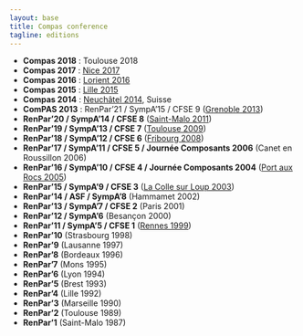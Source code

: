 ```yaml
---
layout: base
title: Compas conference
tagline: editions
---
```

* **Compas 2018** : Toulouse 2018
* **Compas 2017** : [Nice 2017](https://compas2017.sciencesconf.org)
* **Compas 2016** : [Lorient 2016](http://2016.compas-conference.fr)
* **Compas 2015** : [Lille 2015](http://compas15.lifl.fr)
* **Compas 2014** : [Neuchâtel 2014](http://compas2014.unine.ch), Suisse
* **ComPAS 2013** : RenPar’21 / SympA’15 / CFSE 9 ([Grenoble 2013](http://compas2013.inrialpes.fr))
* **RenPar’20 / SympA’14 / CFSE 8** ([Saint-Malo 2011](http://renpar.irisa.fr))
* **RenPar’19 / SympA’13 / CFSE 7** ([Toulouse 2009](http://www.irit.fr/Toulouse2009))
* **RenPar’18 / SympA’12 / CFSE 6** ([Fribourg 2008](http://gridgroup.hefr.ch/renpar))
* **RenPar’17 / SympA’11 / CFSE 5 / Journée Composants 2006** (Canet en Roussillon 2006)
* **RenPar’16 / SympA’10 / CFSE 4 / Journée Composants 2004** ([Port aux Rocs 2005](http://www.emn.fr/z-info/renpar2005))
* **RenPar’15 / SympA’9 / CFSE 3** ([La Colle sur Loup 2003](http://www-sop.inria.fr/oasis/renpar15))
* **RenPar’14 / ASF / SympA’8** (Hammamet 2002)
* **RenPar’13 / SympA’7 / CFSE 2** (Paris 2001)
* **RenPar’12 / SympA’6** (Besançon 2000)
* **RenPar’11 / SympA’5 / CFSE 1** ([Rennes 1999](http://www.irisa.fr/manifestations/1999/renpar11))
* **RenPar’10** (Strasbourg 1998)
* **RenPar’9** (Lausanne 1997)
* **RenPar’8** (Bordeaux 1996)
* **RenPar’7** (Mons 1995)
* **RenPar’6** (Lyon 1994)
* **RenPar’5** (Brest 1993)
* **RenPar’4** (Lille 1992)
* **RenPar’3** (Marseille 1990)
* **RenPar’2** (Toulouse 1989)
* **RenPar’1** (Saint-Malo 1987)
